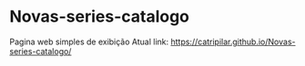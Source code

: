 # Novas-series-catalogo
Pagina web simples de exibição 
Atual link:
https://catripilar.github.io/Novas-series-catalogo/
